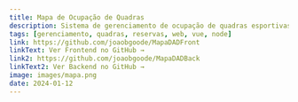 ```yaml
---
title: Mapa de Ocupação de Quadras
description: Sistema de gerenciamento de ocupação de quadras esportivas, permitindo reservas e visualização de horários disponíveis, frontend em Vue, backend em Node.
tags: [gerenciamento, quadras, reservas, web, vue, node]
link: https://github.com/joaobgoode/MapaDADFront
linkText: Ver Frontend no GitHub →
link2: https://github.com/joaobgoode/MapaDADBack
linkText2: Ver Backend no GitHub →
image: images/mapa.png
date: 2024-01-12
---
```

